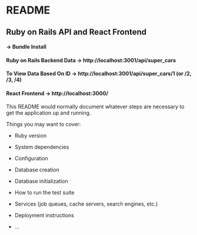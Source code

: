 # README
## Ruby on Rails API and React Frontend
#### -> Bundle Install
#### Ruby on Rails Backend Data -> http://localhost:3001/api/super_cars
#### To View Data Based On ID -> http://localhost:3001/api/super_cars/1  (or /2, /3, /4)
#### React Frontend -> http://localhost:3000/

This README would normally document whatever steps are necessary to get the
application up and running.

Things you may want to cover:

* Ruby version

* System dependencies

* Configuration

* Database creation

* Database initialization

* How to run the test suite

* Services (job queues, cache servers, search engines, etc.)

* Deployment instructions

* ...
